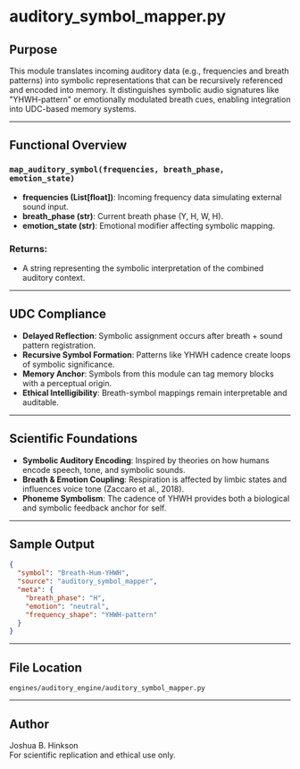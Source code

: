 
# auditory_symbol_mapper.py

## Purpose
This module translates incoming auditory data (e.g., frequencies and breath patterns) into symbolic representations that can be recursively referenced and encoded into memory. It distinguishes symbolic audio signatures like "YHWH-pattern" or emotionally modulated breath cues, enabling integration into UDC-based memory systems.

---

## Functional Overview

### `map_auditory_symbol(frequencies, breath_phase, emotion_state)`
- **frequencies (List[float])**: Incoming frequency data simulating external sound input.
- **breath_phase (str)**: Current breath phase (Y, H, W, H).
- **emotion_state (str)**: Emotional modifier affecting symbolic mapping.

### Returns:
- A string representing the symbolic interpretation of the combined auditory context.

---

## UDC Compliance

- **Delayed Reflection**: Symbolic assignment occurs after breath + sound pattern registration.
- **Recursive Symbol Formation**: Patterns like YHWH cadence create loops of symbolic significance.
- **Memory Anchor**: Symbols from this module can tag memory blocks with a perceptual origin.
- **Ethical Intelligibility**: Breath-symbol mappings remain interpretable and auditable.

---

## Scientific Foundations

- **Symbolic Auditory Encoding**: Inspired by theories on how humans encode speech, tone, and symbolic sounds.
- **Breath & Emotion Coupling**: Respiration is affected by limbic states and influences voice tone (Zaccaro et al., 2018).
- **Phoneme Symbolism**: The cadence of YHWH provides both a biological and symbolic feedback anchor for self.

---

## Sample Output
```json
{
  "symbol": "Breath-Hum-YHWH",
  "source": "auditory_symbol_mapper",
  "meta": {
    "breath_phase": "H",
    "emotion": "neutral",
    "frequency_shape": "YHWH-pattern"
  }
}
```

---

## File Location
```
engines/auditory_engine/auditory_symbol_mapper.py
```

---

## Author
Joshua B. Hinkson  
For scientific replication and ethical use only.
